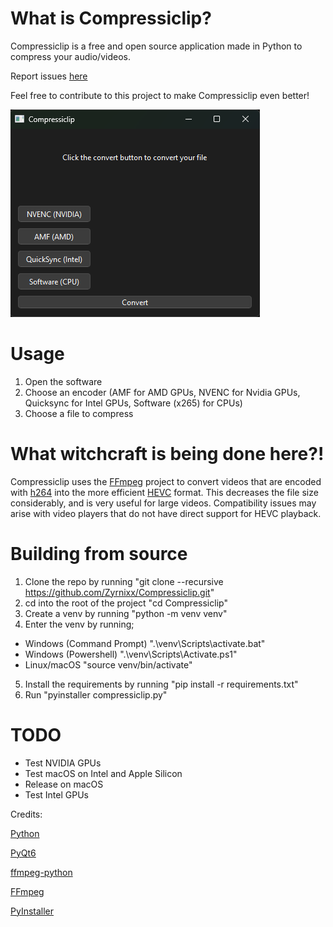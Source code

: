 # What is Compressiclip?
Compressiclip is a free and open source application made in Python to compress your audio/videos.

Report issues [here](https://github.com/Zyrnixx/Compressiclip/issues)

Feel free to contribute to this project to make Compressiclip even better!

![screenshot](https://raw.githubusercontent.com/Zyrnixx/Compressiclip/main/screenshot.png)
# Usage
1. Open the software
2. Choose an encoder (AMF for AMD GPUs, NVENC for Nvidia GPUs, Quicksync for Intel GPUs, Software (x265) for CPUs)
3. Choose a file to compress

# What witchcraft is being done here?!
Compressiclip uses the [FFmpeg](https://ffmpeg.org/) project to convert videos that are encoded with [h264](https://en.wikipedia.org/wiki/Advanced_Video_Coding) into the more efficient [HEVC](https://en.wikipedia.org/wiki/High_Efficiency_Video_Coding) format. This decreases the file size considerably, and is very useful for large videos. Compatibility issues may arise with video players that do not have direct support for HEVC playback.

# Building from source
1. Clone the repo by running "git clone --recursive https://github.com/Zyrnixx/Compressiclip.git"
2. cd into the root of the project "cd Compressiclip"
3. Create a venv by running "python -m venv venv"
4. Enter the venv by running;
* Windows (Command Prompt) ".\venv\Scripts\activate.bat"
* Windows (Powershell) ".\venv\Scripts\Activate.ps1"
* Linux/macOS "source venv/bin/activate"
5. Install the requirements by running "pip install -r requirements.txt"
6. Run "pyinstaller compressiclip.py"

# TODO
* Test NVIDIA GPUs
* Test macOS on Intel and Apple Silicon
* Release on macOS
* Test Intel GPUs


Credits:

[Python](https://www.python.org/)

[PyQt6](https://pypi.org/project/PySide6/)

[ffmpeg-python](https://pypi.org/project/ffmpeg-python/)

[FFmpeg](https://ffmpeg.org/)

[PyInstaller](https://pypi.org/project/pyinstaller/)
